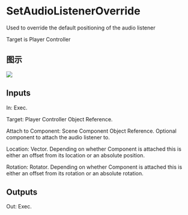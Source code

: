 # SetAudioListenerOverride

Used to override the default positioning of the audio listener

Target is Player Controller

## 图示

![]($-20221218-19033753.png)

## Inputs

In: Exec.

Target: Player Controller Object Reference.

Attach to Component: Scene Component Object Reference. Optional component to attach the audio listener to.

Location: Vector. Depending on whether Component is attached this is either an offset from its location or an absolute position.

Rotation: Rotator. Depending on whether Component is attached this is either an offset from its rotation or an absolute rotation.  

## Outputs

Out: Exec.

